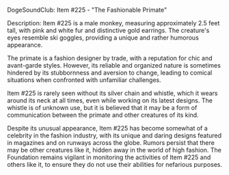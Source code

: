 DogeSoundClub: Item #225 - "The Fashionable Primate"

Description: Item #225 is a male monkey, measuring approximately 2.5 feet tall, with pink and white fur and distinctive gold earrings. The creature's eyes resemble ski goggles, providing a unique and rather humorous appearance.

The primate is a fashion designer by trade, with a reputation for chic and avant-garde styles. However, its reliable and organized nature is sometimes hindered by its stubbornness and aversion to change, leading to comical situations when confronted with unfamiliar challenges.

Item #225 is rarely seen without its silver chain and whistle, which it wears around its neck at all times, even while working on its latest designs. The whistle is of unknown use, but it is believed that it may be a form of communication between the primate and other creatures of its kind.

Despite its unusual appearance, Item #225 has become somewhat of a celebrity in the fashion industry, with its unique and daring designs featured in magazines and on runways across the globe. Rumors persist that there may be other creatures like it, hidden away in the world of high fashion. The Foundation remains vigilant in monitoring the activities of Item #225 and others like it, to ensure they do not use their abilities for nefarious purposes.